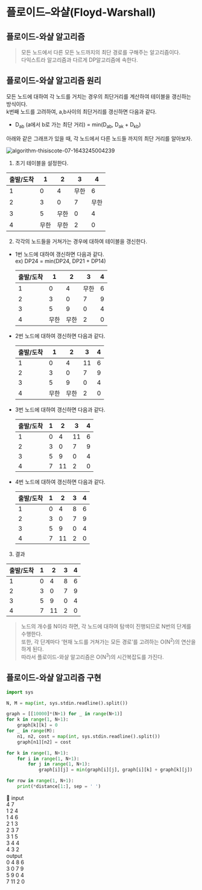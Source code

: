 # 플로이드–와샬(Floyd-Warshall)

## 플로이드-와샬 알고리즘

> 모든 노드에서 다른 모든 노드까지의 최단 경로를 구해주는 알고리즘이다.   
다익스트라 알고리즘과 다르게 DP알고리즘에 속한다.
> 

## 플로이드-와샬 알고리즘 원리

모든 노드에 대하여 각 노드를 거치는 경우의 최단거리를 계산하여 테이블을 갱신하는 방식이다.   
k번째 노드를 고려하여, a,b사이의 최단거리를 갱신하면 다음과 같다.   
- D<sub>ab</sub> (a에서 b로 가는 최단 거리) = min(D<sub>ab</sub>, D<sub>ak</sub> + D<sub>kb</sub>)   

아래와 같은 그래프가 있을 때, 각 노드에서 다른 노드들 까지의 최단 거리를 알아보자.   

![algorithm-thisiscote-07-1643245004239](https://user-images.githubusercontent.com/87896466/170947835-aa8151d3-18dc-4def-86d9-220576544066.png)

1. 초기 테이블을 설정한다.

| 출발/도착 | 1 | 2 | 3 | 4 |
| --- | --- | --- | --- | --- |
| 1 | 0 | 4 | 무한 | 6 |
| 2 | 3 | 0 | 7 | 무한 |
| 3 | 5 | 무한 | 0 | 4 |
| 4 | 무한 | 무한 | 2 | 0 |
2. 각각의 노드들을 거쳐가는 경우에 대하여 테이블을 갱신한다.   
 - 1번 노드에 대하여 갱신하면 다음과 같다.   
    ex) DP24 = min(DP24, DP21 + DP14)   
    
    | 출발/도착 | 1 | 2 | 3 | 4 |
    | --- | --- | --- | --- | --- |
    | 1 | 0 | 4 | 무한 | 6 |
    | 2 | 3 | 0 | 7 | 9 |
    | 3 | 5 | 9 | 0 | 4 |
    | 4 | 무한 | 무한 | 2 | 0 |
    
 - 2번 노드에 대하여 갱신하면 다음과 같다.
    
    | 출발/도착 | 1 | 2 | 3 | 4 |
    | --- | --- | --- | --- | --- |
    | 1 | 0 | 4 | 11 | 6 |
    | 2 | 3 | 0 | 7 | 9 |
    | 3 | 5 | 9 | 0 | 4 |
    | 4 | 무한 | 무한 | 2 | 0 |
    
 - 3번 노드에 대하여 갱신하면 다음과 같다.
    
    | 출발/도착 | 1 | 2 | 3 | 4 |
    | --- | --- | --- | --- | --- |
    | 1 | 0 | 4 | 11 | 6 |
    | 2 | 3 | 0 | 7 | 9 |
    | 3 | 5 | 9 | 0 | 4 |
    | 4 | 7 | 11 | 2 | 0 |
    
 - 4번 노드에 대하여 갱신하면 다음과 같다.
    
    | 출발/도착 | 1 | 2 | 3 | 4 |
    | --- | --- | --- | --- | --- |
    | 1 | 0 | 4 | 8 | 6 |
    | 2 | 3 | 0 | 7 | 9 |
    | 3 | 5 | 9 | 0 | 4 |
    | 4 | 7 | 11 | 2 | 0 |
3. 결과

| 출발/도착 | 1 | 2 | 3 | 4 |
| --- | --- | --- | --- | --- |
| 1 | 0 | 4 | 8 | 6 |
| 2 | 3 | 0 | 7 | 9 |
| 3 | 5 | 9 | 0 | 4 |
| 4 | 7 | 11 | 2 | 0 |

> 노드의 개수를 N이라 하면, 각 노드에 대하여 탐색이 진행되므로 N번의 단계를 수행한다.    
또한, 각 단계마다 ‘현재 노드를 거쳐가는 모든 경로’를 고려하는 O(N<sup>2</sup>)의 연산을 하게 된다.   
따라서 플로이드-와샬 알고리즘은 O(N<sup>3</sup>)의 시간복잡도를 가진다.
> 

## 플로이드-와샬 알고리즘 구현

```python
import sys

N, M = map(int, sys.stdin.readline().split())

graph = [[10000]*(N+1) for _ in range(N+1)]
for k in range(1, N+1):
	graph[k][k] = 0
for _ in range(M):
	n1, n2, cost = map(int, sys.stdin.readline().split())
	graph[n1][n2] = cost

for k in range(1, N+1):
	for i in range(1, N+1):
		for j in range(1, N+1):
			graph[i][j] = min(graph[i][j], graph[i][k] + graph[k][j])

for row in range(1, N+1):
	print(*distance[1:], sep = ' ')
```


🔑 input   
4 7   
1 2 4   
1 4 6   
2 1 3   
2 3 7   
3 1 5   
3 4 4   
4 3 2   
output   
0 4 8 6   
3 0 7 9   
5 9 0 4   
7 11 2 0   
